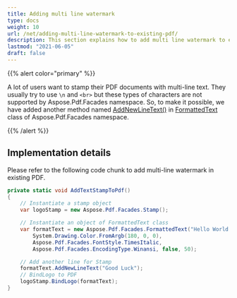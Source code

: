 ```yaml
---
title: Adding multi line watermark 
type: docs
weight: 10
url: /net/adding-multi-line-watermark-to-existing-pdf/
description: This section explains how to add multi line watermark to existing PDF using FormattedText Class.
lastmod: "2021-06-05"
draft: false
---
```

<script type="application/ld+json">
{
    "@context": "https://schema.org",
    "@type": "TechArticle",
    "headline": "Adding multi line watermark",
    "alternativeHeadline": "Enhance PDFs with Multi-Line Watermarks Easily",
    "abstract": "Introducing the ability to add multi-line watermarks to existing PDFs using the Aspose.Pdf.Facades namespace. This new functionality simplifies the process, allowing users to easily incorporate multiple lines of text into their documents with the newly implemented AddNewLineText() method in the FormattedText class. Enhance your PDF presentations with customized multi-line watermarks effortlessly",
    "author": {
        "@type": "Person",
        "name": "Anastasiia Holub",
        "givenName": "Anastasiia",
        "familyName": "Holub",
        "url": "https://www.linkedin.com/in/anastasiia-holub-750430225/"
    },
    "genre": "pdf document generation",
    "wordcount": "188",
    "proficiencyLevel": "Beginner",
    "publisher": {
        "@type": "Organization",
        "name": "Aspose.PDF for .NET",
        "url": "https://products.aspose.com/pdf",
        "logo": "https://www.aspose.cloud/templates/aspose/img/products/pdf/aspose_pdf-for-net.svg",
        "alternateName": "Aspose",
        "sameAs": [
            "https://facebook.com/aspose.pdf/",
            "https://twitter.com/asposepdf",
            "https://www.youtube.com/channel/UCmV9sEg_QWYPi6BJJs7ELOg/featured",
            "https://www.linkedin.com/company/aspose",
            "https://stackoverflow.com/questions/tagged/aspose",
            "https://aspose.quora.com/",
            "https://aspose.github.io/"
        ],
        "contactPoint": [
            {
                "@type": "ContactPoint",
                "telephone": "+1 903 306 1676",
                "contactType": "sales",
                "areaServed": "US",
                "availableLanguage": "en"
            },
            {
                "@type": "ContactPoint",
                "telephone": "+44 141 628 8900",
                "contactType": "sales",
                "areaServed": "GB",
                "availableLanguage": "en"
            },
            {
                "@type": "ContactPoint",
                "telephone": "+61 2 8006 6987",
                "contactType": "sales",
                "areaServed": "AU",
                "availableLanguage": "en"
            }
        ]
    },
    "url": "/net/adding-multi-line-watermark-to-existing-pdf/",
    "mainEntityOfPage": {
        "@type": "WebPage",
        "@id": "/net/adding-multi-line-watermark-to-existing-pdf/"
    },
    "dateModified": "2024-11-25",
    "description": "Aspose.PDF can perform not only simple and easy tasks but also cope with more complex goals. Check the next section for advanced users and developers."
}
</script>

{{% alert color="primary" %}}

A lot of users want to stamp their PDF documents with multi-line text. They usually try to use `\n` and `<br>` but these types of characters are not supported by Aspose.Pdf.Facades namespace. So, to make it possible, we have added another method named [AddNewLineText()](https://reference.aspose.com/pdf/net/aspose.pdf.facades/formattedtext/methods/addnewlinetext/index) in [FormattedText](https://reference.aspose.com/pdf/net/aspose.pdf.facades/formattedtext) class of Aspose.Pdf.Facades namespace.

{{% /alert %}}

## Implementation details

Please refer to the following code chunk to add multi-line watermark in existing PDF.

```csharp
private static void AddTextStampToPdf()
{
	// Instantiate a stamp object
	var logoStamp = new Aspose.Pdf.Facades.Stamp();

	// Instantiate an object of FormattedText class
	var formatText = new Aspose.Pdf.Facades.FormattedText("Hello World!",
		System.Drawing.Color.FromArgb(180, 0, 0), 
		Aspose.Pdf.Facades.FontStyle.TimesItalic,
		Aspose.Pdf.Facades.EncodingType.Winansi, false, 50);

	// Add another line for Stamp
	formatText.AddNewLineText("Good Luck");
	// BindLogo to PDF
	logoStamp.BindLogo(formatText);
}
```
